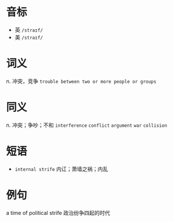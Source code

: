 # 音标

- 英 `/straɪf/`
- 美 `/straɪf/`

# 词义

n. 冲突，竞争
`trouble between two or more people or groups`

# 同义

n. 冲突；争吵；不和
`interference` `conflict` `argument` `war` `collision`

# 短语

- `internal strife` 内讧；萧墙之祸；内乱

# 例句

a time of political strife
政治纷争四起的时代


